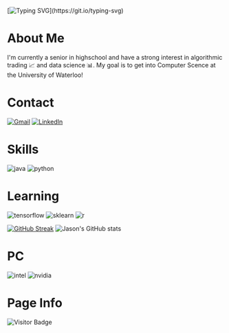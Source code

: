 [![Typing SVG](https://readme-typing-svg.demolab.com?font=Robot&size=40&duration=2000&pause=1300&center=true&vCenter=true&width=500&height=100&lines=Welcome+to+my+Github!;Take+a+look+around!)](https://git.io/typing-svg)

# About Me
I'm currently a senior in highschool and have a strong interest in algorithmic trading :chart_with_upwards_trend: and data science :bar_chart:. My goal is to get into Computer Scence at the University of Waterloo!

# Contact
[![Gmail](https://img.shields.io/badge/Gmail-D14836?style=for-the-badge&logo=gmail&logoColor=white)](mailto:jasontang0226@gmail.com)
[![LinkedIn](https://img.shields.io/badge/LinkedIn-0077B5?style=for-the-badge&logo=linkedin&logoColor=white)](https://www.linkedin.com/in/jason-tang-on21/)

# Skills
![java](https://img.shields.io/badge/Java-ED8B00?style=for-the-badge&logo=java&logoColor=white)
![python](https://img.shields.io/badge/Python-3776AB?style=for-the-badge&logo=python&logoColor=ffdd54)


# Learning
![tensorflow](https://img.shields.io/badge/TensorFlow-FF6F00?style=for-the-badge&logo=tensorflow&logoColor=white)
![sklearn](https://img.shields.io/badge/SciKit_Learn-2a7ac9?style=for-the-badge&logo=scikitlearn&logoColor=orange)
![r](https://img.shields.io/badge/R-3776AB?style=for-the-badge&logo=r&logoColor=white)

[![GitHub Streak](http://github-readme-streak-stats.herokuapp.com?user=jtang25&theme=github-dark-blue&show_icons=true&hide_border=true&border_radius=0)](https://git.io/streak-stats)
![Jason's GitHub stats](https://github-readme-stats.vercel.app/api?username=jtang25&show_icons=true&theme=transparent&hide_border=true)

# PC
![intel](https://img.shields.io/badge/Intel-Core_i9_13900KF-0071C5?style=for-the-badge&logo=intel&logoColor=white)
![nvidia](https://img.shields.io/badge/NVIDIA-RTX_4080-76B900?style=for-the-badge&logo=nvidia&logoColor=white)

# Page Info
![Visitor Badge](https://visitor-badge-reloaded.herokuapp.com/badge?page_id=jtang25&style=for-the-badge&logo=github&logoColor=white&color=5AC69D&labelColor=white)

